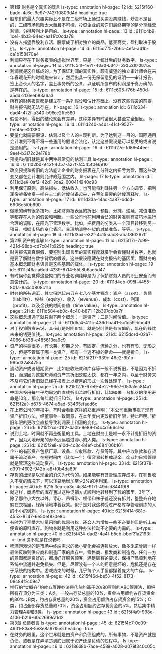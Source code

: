- 第1章 财务是个真实的谎言
  ls-type:: annotation
  hl-page:: 12
  id:: 6215f160-badd-4a6e-9e97-742710803d4d
  heading:: true
- 股东们的最大兴趣实际上不是在二级市场上通过买卖股票赚钱，炒股不是目的，二级市场风险太大而且不可控，投资企业的股东们最终期望的是分享经营利润，分得股利才是目的。
  ls-type:: annotation
  hl-page:: 13
  id:: 6111c4b9-1ce1-4b33-94ed-aa117c0cda78
- 没有人指望靠股利存活。股票成了相对独立的商品，低买高卖，盈利取决于股价。
  ls-type:: annotation
  hl-page:: 14
  id:: 6115d775-2b6c-4efa-a41b-ca1b158870a4
- 利润只存在于财务报表的虚拟世界里，只是一个统计后的财务数字。
  ls-type:: annotation
  hl-page:: 14
  id:: 6111c54f-4e7f-48a6-b847-593b287687bc
- 利润就是这样炼成的。为了保证利润的真实性，颇有威望的独立审计师会在来年春暖花开的时候跑来审计，然后出具一份无保留意见的证明——审计报告，签上合伙人的名字，盖上事务所的公章，以证明所宣布的利润是千真万确的，是存在的。
  ls-type:: annotation
  hl-page:: 15
  id:: 6111c605-f76b-450d-a5dd-206eeb83a6a3
- 所有的财务报告都是建立在一系列假设和估计基础上。没有这些假设的前提，财务报告就无法存在。
  hl-page:: 16
  ls-type:: annotation
  id:: 6111c634-dad4-472f-a340-b96cc2ffe580
- 假设不同，得出的结论就会有差异，这种差异有时会很大甚至完全相反。
  ls-type:: annotation
  hl-page:: 16
  id:: 6111d240-a4d4-41cf-9527-0ef45ee00380
- 要量化就需要假设、估测以及个人的主观判断。为了达到这一目的，国际通用会计准则不得不将一些通用的假设合法化，认定这些假设是可以接受的或者说是通用的。
  ls-type:: annotation
  hl-page:: 16
  id:: 6111d27e-fd89-44ee-9eef-b3172c2e178b
- 预提和折旧就是其中两种最常见的估测工具
  ls-type:: annotation
  hl-page:: 16
  id:: 6111d2bd-942f-4057-a27f-ac545f0e6916
- 改变预提和折旧的方法能让企业的财务报表在几分钟之内扭亏为盈，而这些改变又都在会计准则允许的范围之内。
  hl-page:: 17
  ls-type:: annotation
  id:: 6111d2e6-0af2-42d1-9da2-600414940c93
- 利用保守原则，高估损失，低估收入，也可能将利润往另一个方向调节，把利润像战备物资一样在丰年的时候储备起来，在荒年需要的时候再释放。
  ls-type:: annotation
  hl-page:: 17
  id:: 6111d33a-14ad-4a87-bdcd-6906e5f0b690
- 做账的确有很多技巧，比如财务报表里的折旧、预提、分摊、递延、减值准备等都存在人为的假设和判断。一些公司也在利用合法的财务准则有技巧地进行合理的调账，在阳光下管理数字。比如，把费用的分类从一个项目转移到另一项目，根据市场的变化情况，合理地调整存货的减值准备，等等。
  ls-type:: annotation
  hl-page:: 18
  id:: 6111d3bd-e32f-4c15-aac8-abaf861267ff
- 第2章 资产的误解
  ls-type:: annotation
  hl-page:: 19
  id:: 6215f17e-7c99-421d-98db-cd7c841b629b
  heading:: true
- 财务报告真真假假，要鉴别出谎言里的真实程度就要学会看懂财务数字，也就是要了解财务数字背后的假设。这些假设隐藏在财务报告的基因里。而财务的基本概念即财务语言是这些基因的载体。
  ls-type:: annotation
  hl-page:: 19
  id:: 6111d46a-a6dd-4239-87f4-55b8b6ae5d47
- 有时候你会觉得这些拗口的专业名词纯粹是为了保护财务人员的职业安全而有意设计的。
  ls-type:: annotation
  hl-page:: 20
  id:: 6111d4cb-095f-4455-801a-8a4c0808c11b
- 财务的所有词汇，其实归纳起来只有七八个基本概念：资产（asset）、负债（liability）、权益（equity）、收入（revenue）、成本（cost）、利润（profit），以及金钱的时间价值（time value）。
  ls-type:: annotation
  hl-page:: 21
  id:: 6111d584-eb0c-4c40-b871-12b397db0a7f
- 这些概念想通了就只剩下两个概念：一是资产；二是时间价值。
  ls-type:: annotation
  hl-page:: 21
  id:: 6111d5a4-411c-436d-ba41-5c1c59ebbc49
- 对于投资融资来说，其核心是时间价值，就是说时间是有价值的，现在的钱比未来的钱更值钱。
  ls-type:: annotation
  hl-page:: 21
  id:: 6215dced-02a7-4066-bb38-e485613ea9c9
- 资产的种类很多，有长期、短期之分，有固定、流动之分，也有有形、无形之分，但是不管属于哪一类资产，都有一个逃不掉的宿命——就是折旧。
  ls-type:: annotation
  hl-page:: 25
  id:: 6215f217-939e-46c2-9b1b-99bd32a8475a
- 流动资产或者短期资产，比如应收账款和库存等一般不说折旧，不是因为不折旧，而是因为这些短命的资产其折旧速度太快，都在一年之内，以至于财务来不及将它们折旧就已经在报表上以费用的形式一次性处理了。
  ls-type:: annotation
  hl-page:: 25
  id:: 6215f276-67e9-4e27-96e7-053a1ec8f4a1
- 中国大多用每年平均固定的直线折旧法进行折旧，比如如果一台机器的使用寿命是10年，那么每年就折旧10%。
  ls-type:: annotation
  hl-page:: 25
  id:: 6215f2a9-d675-4674-a5ad-53465efaed6c
- 在上市公司的年报中，有时会看到这样的郑重声明：“本公司重新审视了现有资产折旧方法，经董事会一致同意，在本年度内更改折旧年限，特此声明。”折旧年限的更改会直接导致利润表上利润的变化。
  ls-type:: annotation
  hl-page:: 26
  id:: 6215f2cd-01f2-4a0b-9e89-b4c4d566c1ea
- 说到土地，时间就不再是衡量的工具。土地在财务上是唯一永不计提折旧的资产，因为大地母亲的寿命远远超过渺小的人类。
  ls-type:: annotation
  hl-page:: 26
  id:: 6215f2e8-a10d-4c3c-84ef-cb684106b161
- 企业的有形资产包括厂房、设备、应收账款、存货等等。其中应收账款和存货属于流动资产，在短时间内（比如一年）很容易转换成现金。企业的日常管理就是管理这些流动资产。
  ls-type:: annotation
  hl-page:: 33
  id:: 6215f378-d391-4902-942b-a84f0b4da89f
- 存货的出现是以现金的消失为代价的。如果能够有效管理库存成本，在销售收入不变的情况下，可以轻易地增加至少2%的净利润。
  ls-type:: annotation
  hl-page:: 40
  id:: 6215f3ea-ca3c-4e84-9f7f-49ddd844f9f8
- 就这样，商场里的库存通过这种促销方式顺利地转移到了我的家里。3年了，除了那件小大衣以外，背心、吊裤带、领带和袜子都还没有拆封，整整齐齐地躺在衣柜里，绿荫荫地冲着我笑。似乎是对我这种受过严格库存管理训练的人的小小的讽刺。
  ls-type:: annotation
  hl-page:: 40
  id:: 6215f414-681c-4553-8547-6e50ef880e8c
- 有时为了享受大批量采购的优惠价格，还会人为增加一些不必要的但是听上去便宜的原料库存。购物券就是利用这种办法拉动不必要的内需的。
  ls-type:: annotation
  hl-page:: 40
  id:: 6215f424-dad2-4a41-b5cb-bbef31a2193f
	- tmd 这不就是在说我吗
- 啤酒游戏说的是市场中终端需求的微小变化会被连锁放大，像多米诺骨牌一样最终反映到供应商和制造厂家的库存中。零售商、批发商和制造商，任何一方的意图都是良好的，都想好好服务顾客，满足顾客的要求，保持产品顺利地在系统中流通并避免损失。但是，尽管没有一个人的用意是坏的，危机还是存在于系统的结构中。游戏结束的时候，几乎每个人手里都攥着庞大的库存。
  ls-type:: annotation
  hl-page:: 42
  id:: 6215f46d-be53-4f52-8173-08c84f2c09c7
- 推行的“大概齐”的库存管理办法是传统的基于20/80原则的ABC管理法，即把所有存货分为三类：A类，一般占存货总量的10%，资金占用额约占存货资金的80%；B类，约占存货总量的20%，资金占用额约占存货资金的15%；C类，约占全部存货总量的70%，资金占用额约占存货资金的5%。然后集中精力管理A类和B类。
  ls-type:: annotation
  hl-page:: 43
  id:: 6215f4a9-998e-4106-b216-60c2699ca1d2
- 第3章 负债者言
  ls-type:: annotation
  hl-page:: 45
  id:: 6215f4c7-0c09-4931-83a8-5e8e8a9715e5
  heading:: true
- 在财务的眼里，这个世界就是由资产和负债组成的。所有事物，不是资产就是负债，或者是在弄清楚到底归属于资产还是负债的过程中。
  ls-type:: annotation
  hl-page:: 46
  id:: 6218638b-7ace-4589-a028-a079f340c05c
